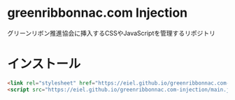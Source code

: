 # greenribbonnac.com Injection

グリーンリボン推進協会に挿入するCSSやJavaScriptを管理するリポジトリ

# インストール

```html
<link rel="stylesheet" href="https://eiel.github.io/greenribbonnac.com-css/index.css"/>
<script src="https://eiel.github.io/greenribbonnac.com-injection/main.js"></script>
```
